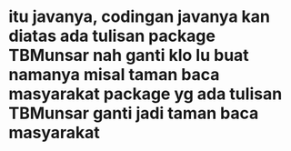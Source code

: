# itu javanya, codingan javanya kan diatas ada tulisan package TBMunsar nah ganti klo lu buat namanya misal taman baca masyarakat package yg ada tulisan TBMunsar ganti jadi taman baca masyarakat
